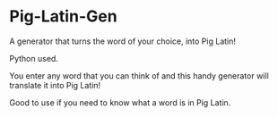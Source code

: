 # Pig-Latin-Gen

A generator that turns the word of your choice, into Pig Latin!

Python used.

You enter any word that you can think of and this handy generator will translate it into Pig Latin!

Good to use if you need to know what a word is in Pig Latin.
